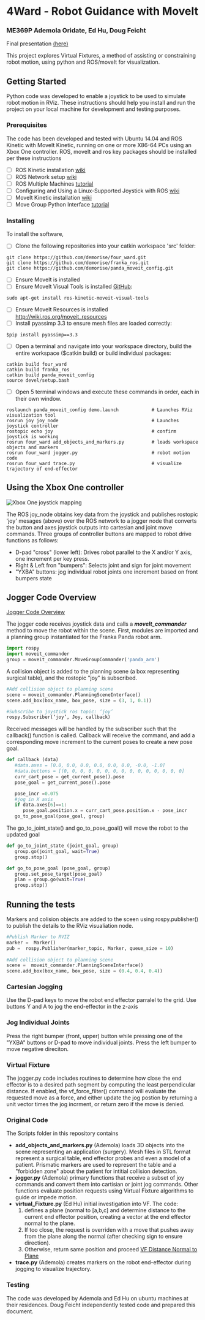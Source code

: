 # 4Ward - Robot Guidance with MoveIt #

### ME369P  Ademola Oridate, Ed Hu, Doug Feicht
Final presentation [(here)](https://docs.google.com/presentation/d/17Ukz5PC6BCps5GtElDTN0TVy6ZJnzbunL3J4pHO2W8U/edit?usp=sharing)

This project explores Virtual Fixtures, a method of assisting or constraining robot motion, using python and ROS/moveIt for visualization. 

## Getting Started
Python code was developed to enable a joystick to be used to simulate robot motion in RViz. 
These instructions should help you install and run the project on your local machine for development and testing purposes. 

### Prerequisites
The code has been developed and tested with Ubuntu 14.04 and ROS Kinetic with MoveIt Kinetic, running on one or more X86-64 PCs using an Xbox One controller. ROS, moveIt and ros key packages should be installed per these instructions

- [ ] ROS Kinetic installation [wiki](http://wiki.ros.org/kinetic/Installation/Ubuntu)
- [ ] ROS Network setup [wiki](http://wiki.ros.org/ROS/NetworkSetup)
- [ ] ROS Multiple Machines [tutorial](http://wiki.ros.org/ROS/Tutorials/MultipleMachines)
- [ ] Configuring and Using a Linux-Supported Joystick with ROS [wiki](http://wiki.ros.org/joy/Tutorials/ConfiguringALinuxJoystick)
- [ ] MoveIt Kinetic installation [wiki](http://docs.ros.org/kinetic/api/moveit_tutorials/html/doc/getting_started/getting_started.html)
- [ ] Move Group Python Interface [tutorial](http://docs.ros.org/kinetic/api/moveit_tutorials/html/doc/move_group_python_interface/move_group_python_interface_tutorial.html) 

### Installing
To install the software, 
- [ ] Clone the following repositories into your catkin workspace 'src' folder:
```
git clone https://github.com/demorise/four_ward.git
git clone https://github.com/demorise/franka_ros.git
git clone https://github.com/demorise/panda_moveit_config.git
```
- [ ] Ensure MoveIt is installed
- [ ] Ensure MoveIt Visual Tools is installed [GitHub](https://github.com/ros-planning/moveit_visual_tools):
```
sudo apt-get install ros-kinetic-moveit-visual-tools
```
- [ ] Ensure MoveIt Resources is installed http://wiki.ros.org/moveit_resources
- [ ] Install pyassimp 3.3 to ensure mesh files are loaded correctly:  
```
$pip install pyassimp==3.3
```
- [ ] Open a terminal and navigate into your workspace directory, build the entire workspace ($catkin build) or build individual packages:
```
catkin build four_ward
catkin build franka_ros
catkin build panda_moveit_config
source devel/setup.bash
```
- [ ] Open 5 terminal windows and execute these commands in order, each in their own window.

```
roslaunch panda_moveit_config demo.launch            # Launches RViz visualization tool
rosrun joy joy_node                                  # Launches joystick controller
rostopic echo joy                                    # confirm joystick is working
rosrun four_ward add_objects_and_markers.py          # loads workspace objects and markers     
rosrun four_ward jogger.py                           # robot motion code
rosrun four_ward trace.py                            # visualize trajectory of end-effector
```
## Using the Xbox One controller
![Xbox One joystick mapping](https://github.com/demorise/four_ward/blob/master/Xbox%20controller%20joystick%20mapping.png?raw=true)

The ROS joy_node obtains key data from the joystick and publishes rostopic 'joy' mesages (above) over the ROS network to a jogger node that converts the button and axes joystick outputs into cartesian and joint move commands. 
Three groups of controller buttons are mapped to robot drive functions as follows:
- D-pad "cross" (lower left): Drives robot parallel to the X and/or Y axis, one increment per key press.
- Right & Left fron "bumpers": Selects joint and sign for joint movement
- "YXBA" buttons: jog individual robot joints one increment based on front bumpers state


## Jogger Code Overview
[Jogger Code Overview](https://github.com/demorise/four_ward/blob/master/Jogger%20Code%20Overview.png?raw=true)

The jogger code receives joystick data and calls a **_moveIt_commander_** method to move the robot within the scene.
First, modules are imported and a planning group instantiated for the Franka Panda robot arm.
```python 
import rospy
import moveit_commander
group = moveit_commander.MoveGroupCommander('panda_arm')
```

A collision object is added to the planning scene (a box representing surgical table), and the rostopic "joy" is subscribed.
```python
#Add collision object to planning scene
scene = moveit_commander.PlanningSceneInterface()
scene.add_box(box_name, box_pose, size = (3, 1, 0.1))

#Subscribe to joystick ros topic: ‘joy’
rospy.Subscriber(‘joy’, Joy, callback)
```

Received messages will be handled by the subscriber such that the callback() function is called. Callback will receive the command, and add a corresponding move increment to the current poses to create a new pose goal.
```python
def callback (data)
   #data.axes = [0.0, 0.0, 0.0, 0.0, 0.0, 0.0, -0.0, -1.0]
   #data.buttons = [(0, 0, 0, 0, 0, 0, 0, 0, 0, 0, 0, 0, 0, 0, 0]
   curr_cart_pose = get_current_pose().pose
   pose_goal = get_current_pose().pose

   pose_incr =0.075
   #jog in X axis
   if data.axes[6]==1:
      pose_goal.position.x = curr_cart_pose.position.x - pose_incr
   go_to_pose_goal(pose_goal, group)
```

The go_to_joint_state() and go_to_pose_goal() will move the robot to the updated goal
```python
def go_to_joint_state (joint_goal, group)
   group.go(joint_goal, wait=True)
   group.stop()

def go_to_pose_goal (pose_goal, group)
   group.set_pose_target(pose_goal)
   plan = group.go(wait=True)
   group.stop()
```

## Running the tests
Markers and colision objects are added to the sceen using rospy.publisher() to publish the details to the RViz visualiation node.
```python
#Publish Marker to RVIZ
marker =  Marker()
pub =  rospy.Publisher(marker_topic, Marker, queue_size = 10)
 
#Add collision object to planning scene
scene =  moveit_commander.PlanningSceneInterface()
scene.add_box(box_name, box_pose, size = (0.4, 0.4, 0.4))
```

### Cartesian Jogging
Use the D-pad keys to move the robot end effector parralel to the grid.
Use buttons Y and A to jog the end-effector in the z-axis

### Jog Individual Joints
Press the right bumper (front, upper) button while pressing one of the "YXBA" buttons or D-pad to move individual joints. Press the left bumper to move negative direciton.

### Virtual Fixture 
The jogger.py code includes routines to determine how close the end effector is to a desired path segment by computing the least perpendicular distance. If enabled, the vf_force_filter() command will evaluate the requested move as a force, and either update the jog postion by returning a unit vector times the jog incrment, or return zero if the move is denied. 

### Original Code
The Scripts folder in this repository contains
* __add_objects_and_markers.py__ (Ademola) loads 3D objects into the scene representing an application (surgery). Mesh files in STL format represent a surgical table, end effector probes and even a model of a patient. Prismatic markers are used to represent the table and a "forbidden zone" about the patient for intitial collision detection. 
* __jogger.py__ (Ademola) primary functions that receive a subset of joy commands and convert them into cartisian or joint jog commands. Other functions evaluate position requests using Virtual Fixture algorithms to guide or impede motion.
* __virtual_Fixture.py__ (Ed Hu) initial investigation into VF. The code:
   1. defines a plane (normal to [a,b,c] and determine distance to the current end effector position, creating a vector at the end effector normal to the plane.
   2. If too close, the request is overriden with a move that pushes away from the plane along the normal (after checking sign to ensure direction).
   3. Otherwise, return same position and proceed
[VF Distance Normal to Plane](https://github.com/demorise/four_ward/VF_plane.tiff) 
* __trace.py__ (Ademola) creates markers on the robot end-effector during jogging to visualize trajectory.

### Testing
The code was developed by Ademola and Ed Hu on ubuntu machines at their residences. Doug Feicht independently tested code and prepared this document.  

